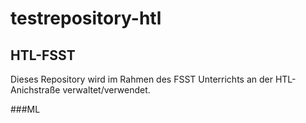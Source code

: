 # testrepository-htl

## HTL-FSST

Dieses Repository wird im Rahmen des FSST Unterrichts an der HTL-Anichstraße verwaltet/verwendet.

###ML